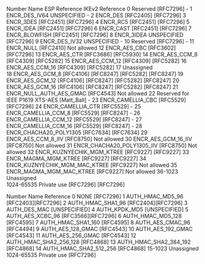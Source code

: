 

Number 	Name 	ESP Reference 	IKEv2 Reference 
0	Reserved	[RFC7296]	-
1	ENCR_DES_IV64	UNSPECIFIED	-
2	ENCR_DES	[RFC2405]	[RFC7296]
3	ENCR_3DES	[RFC2451]	[RFC7296]
4	ENCR_RC5	[RFC2451]	[RFC7296]
5	ENCR_IDEA	[RFC2451]	[RFC7296]
6	ENCR_CAST	[RFC2451]	[RFC7296]
7	ENCR_BLOWFISH	[RFC2451]	[RFC7296]
8	ENCR_3IDEA	UNSPECIFIED	[RFC7296]
9	ENCR_DES_IV32	UNSPECIFIED	-
10	Reserved	[RFC7296]	-
11	ENCR_NULL	[RFC2410]	Not allowed
12	ENCR_AES_CBC	[RFC3602]	[RFC7296]
13	ENCR_AES_CTR	[RFC3686]	[RFC5930]
14	ENCR_AES_CCM_8	[RFC4309]	[RFC5282]
15	ENCR_AES_CCM_12	[RFC4309]	[RFC5282]
16	ENCR_AES_CCM_16	[RFC4309]	[RFC5282]
17	Unassigned		
18	ENCR_AES_GCM_8	[RFC4106] [RFC8247]	[RFC5282] [RFC8247]
19	ENCR_AES_GCM_12	[RFC4106] [RFC8247]	[RFC5282] [RFC8247]
20	ENCR_AES_GCM_16	[RFC4106] [RFC8247]	[RFC5282] [RFC8247]
21	ENCR_NULL_AUTH_AES_GMAC	[RFC4543]	Not allowed
22	Reserved for IEEE P1619 XTS-AES	[Matt_Ball]	-
23	ENCR_CAMELLIA_CBC	[RFC5529]	[RFC7296]
24	ENCR_CAMELLIA_CTR	[RFC5529]	-
25	ENCR_CAMELLIA_CCM_8	[RFC5529] [RFC8247]	-
26	ENCR_CAMELLIA_CCM_12	[RFC5529] [RFC8247]	-
27	ENCR_CAMELLIA_CCM_16	[RFC5529] [RFC8247]	-
28	ENCR_CHACHA20_POLY1305	[RFC7634]	[RFC7634]
29	ENCR_AES_CCM_8_IIV	[RFC8750]	Not allowed
30	ENCR_AES_GCM_16_IIV	[RFC8750]	Not allowed
31	ENCR_CHACHA20_POLY1305_IIV	[RFC8750]	Not allowed
32	ENCR_KUZNYECHIK_MGM_KTREE	[RFC9227]	[RFC9227]
33	ENCR_MAGMA_MGM_KTREE	[RFC9227]	[RFC9227]
34	ENCR_KUZNYECHIK_MGM_MAC_KTREE	[RFC9227]	Not allowed
35	ENCR_MAGMA_MGM_MAC_KTREE	[RFC9227]	Not allowed
36-1023	Unassigned		
1024-65535	Private use	[RFC7296]	[RFC7296]

Number 	Name 	Reference 
0	NONE	[RFC7296]
1	AUTH_HMAC_MD5_96	[RFC2403][RFC7296]
2	AUTH_HMAC_SHA1_96	[RFC2404][RFC7296]
3	AUTH_DES_MAC	[UNSPECIFIED]
4	AUTH_KPDK_MD5	[UNSPECIFIED]
5	AUTH_AES_XCBC_96	[RFC3566][RFC7296]
6	AUTH_HMAC_MD5_128	[RFC4595]
7	AUTH_HMAC_SHA1_160	[RFC4595]
8	AUTH_AES_CMAC_96	[RFC4494]
9	AUTH_AES_128_GMAC	[RFC4543]
10	AUTH_AES_192_GMAC	[RFC4543]
11	AUTH_AES_256_GMAC	[RFC4543]
12	AUTH_HMAC_SHA2_256_128	[RFC4868]
13	AUTH_HMAC_SHA2_384_192	[RFC4868]
14	AUTH_HMAC_SHA2_512_256	[RFC4868]
15-1023	Unassigned	
1024-65535	Private use	[RFC7296]
